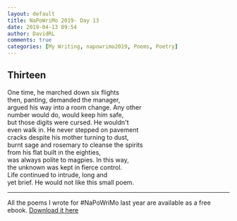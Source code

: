 ```yaml
---  
layout: default  
title: NaPoWriMo 2019- Day 13  
date: 2019-04-13 09:54  
author: DavidRL  
comments: true  
categories: [My Writing, napowrimo2019, Poems, Poetry]  
---  
```

<!-- wp:heading -->  
<h2>Thirteen</h2>  
<!-- /wp:heading -->  
  
<!-- wp:paragraph -->  
<p>One time, he marched down six flights<br />then, panting, demanded the manager, <br />argued his way into a room change. Any other<br />number would do, would keep him safe,<br />but those digits were cursed. He wouldn't<br />even walk in. He never stepped on pavement<br />cracks despite his mother turning to dust, <br />burnt sage and rosemary to cleanse the spirits<br />from his flat built in the eighties, <br />was always polite to magpies. In this way,<br />the unknown was kept in fierce control.<br />Life continued to intrude, long and<br />yet brief. He would not like this small poem. </p>  
<!-- /wp:paragraph -->  
  
<!-- wp:separator -->  
<hr class="wp-block-separator"/>  
<!-- /wp:separator -->  
  
<!-- wp:paragraph -->  
<p>All the poems I wrote for #NaPoWriMo last year are available as a free ebook. <a href="https://davidralphlewis.co.uk/product/lost-in-april-fog/">Download it here</a></p>  
<!-- /wp:paragraph -->  
  